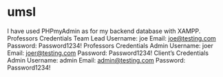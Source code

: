 # umsl
I have used PHPmyAdmin as for my backend database with XAMPP.
Professors Credentials    Team Lead
Username:    joe
Email:    joe@testing.com
Password:    Password1234!
Professors Credentials    Admin
Username:    joer
Email:    joer@testing.com
Password:    Password1234!
Client’s Credentials    Admin
Username:    admin
Email:    admin@testing.com
Password:    Password1234!
